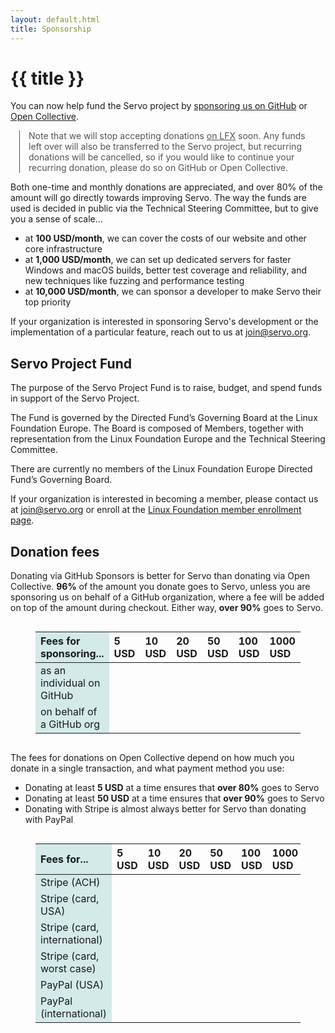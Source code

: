 ```yaml
---
layout: default.html
title: Sponsorship
---
```


<div class="inner-container subpage-content">

<div id="sponsor-intro">

<h1> {{ title }} </h1>

You can now help fund the Servo project by [sponsoring us on GitHub](https://github.com/sponsors/servo) or [Open Collective](https://opencollective.com/servo).

<aside class="_note">

Note that we will stop accepting donations [on LFX](https://crowdfunding.lfx.linuxfoundation.org/projects/servo) soon.
Any funds left over will also be transferred to the Servo project, but recurring donations will be cancelled, so if you would like to continue your recurring donation, please do so on GitHub or Open Collective.
</aside>

Both one-time and monthly donations are appreciated, and over 80% of the amount will go directly towards improving Servo.
The way the funds are used is decided in public via the Technical Steering Committee, but to give you a sense of scale…

- at **100 USD/month**, we can cover the costs of our website and other core infrastructure
- at **1,000 USD/month**, we can set up dedicated servers for faster Windows and macOS builds, better test coverage and reliability, and new techniques like fuzzing and performance testing
- at **10,000 USD/month**, we can sponsor a developer to make Servo their top priority

<p class="subtitle">
  If your organization is interested in sponsoring Servo's development or the implementation of a particular feature, reach out to us at <a href="mailto:join@servo.org">join@servo.org</a>.
</p>

</div>

<div id="project-fund">

## Servo Project Fund

The purpose of the Servo Project Fund is to raise, budget, and spend funds in support of the Servo Project.

The Fund is governed by the Directed Fund’s Governing Board at the Linux Foundation Europe. The Board is composed of Members, together with representation from the Linux Foundation Europe and the Technical Steering Committee.

There are currently no members of the Linux Foundation Europe Directed Fund’s Governing Board.

If your organization is interested in becoming a member, please contact us at <join@servo.org> or enroll at the [Linux Foundation member enrollment page](https://enrollment.lfx.linuxfoundation.org/?project=servo).

</div>

<div id="donations">

## Donation fees

Donating via GitHub Sponsors is better for Servo than donating via Open Collective.
**96%** of the amount you donate goes to Servo, unless you are sponsoring us on behalf of a GitHub organization, where a fee will be added on top of the amount during checkout.
Either way, **over 90%** goes to Servo.

<figure class="_donation_fees" id="_github_sponsors_fees">

| Fees for sponsoring... | 5 USD | 10 USD | 20 USD | 50 USD | 100 USD | 1000 USD |
|---|---|---|---|---|---|---|
| as an individual on GitHub |
| on behalf of a GitHub org |
</figure>

The fees for donations on Open Collective depend on how much you donate in a single transaction, and what payment method you use:

- Donating at least **5 USD** at a time ensures that **over 80%** goes to Servo
- Donating at least **50 USD** at a time ensures that **over 90%** goes to Servo
- Donating with Stripe is almost always better for Servo than donating with PayPal

<figure class="_donation_fees" id="_open_collective_fees">

| Fees for... | 5 USD | 10 USD | 20 USD | 50 USD | 100 USD | 1000 USD |
|---|---|---|---|---|---|---|
| Stripe (ACH) |
| Stripe (card, USA) |
| Stripe (card, international) |
| Stripe (card, worst case) |
| PayPal (USA) |
| PayPal (international) |
</figure>



<script>
  const hostFee = x => 0.04 * x;
  const donorCheckoutSurcharges = {
    "as an individual on GitHub": x => 0,
    "on behalf of a GitHub org": x => 0.06 * x,
  };
  const paymentProcessorFees = {
    // Stripe for USA merchants
    // <https://stripe.com/us/pricing>
    // - > Payments > Bank debits and transfers (for ACH)
    // - > Payments > Cards and wallets (for card)
    //   - plus “international cards” (for international)
    //   - plus “currency conversion” too (for worst case)
    //   - no “manually entered cards”
    "Stripe (ACH)": x => 30 + 0.008 * x,
    "Stripe (card, USA)": x => 30 + 0.029 * x,
    "Stripe (card, international)": x => 30 + (0.029 + 0.015) * x,
    "Stripe (card, worst case)": x => 30 + (0.029 + 0.015 + 0.01) * x,
    // PayPal for USA merchants
    // <https://www.paypal.com/us/webapps/mpp/merchant-fees#statement-2>
    // > Commercial Transaction Rates
    // - > Fixed fee for commercial transactions (based on currency received) > US dollar
    // - plus > Standard rate for receiving domestic transactions > PayPal Guest Checkout
    //   - currently same as “PayPal Checkout”
    // - plus > Additional percentage-based fee for international commercial transactions
    //   (for international)
    "PayPal (USA)": x => 49 + 0.0349 * x,
    "PayPal (international)": x => 49 + (0.0349 + 0.015) * x,
  };
  function updateGithubSponsorsTable() {
    const table = document.querySelector("#_github_sponsors_fees table");
    const exampleDonations = [...table.rows[0].cells].slice(1)
      .map(x => parseInt(x.textContent, 10) * 100);
    for (const row of [...table.rows].slice(1)) {
      const donor = row.cells[0].textContent;
      for (const [i, donation] of exampleDonations.entries()) {
        const surcharge = donorCheckoutSurcharges[donor](donation);
        const total = donation + surcharge;
        const fee = surcharge + hostFee(donation); // not hostFee(total)!
        const net = total - fee;
        const totalText = (Math.ceil(total) / 100).toFixed(2);
        const feeText = (Math.ceil(fee) / 100).toFixed(2);
        const netText = (Math.ceil(net) / 100).toFixed(2);
        const feePercentText = (100 * fee / total).toFixed(1);
        const netPercentText = (100 * net / total).toFixed(1);
        const totalClass = surcharge > 0 ? "_total _has_surcharge" : "_total";
        const netClass = net / total >= 0.96 ? "_net _net96" : "_net";
        row.cells[i + 1].innerHTML = `
          <span class="${totalClass}">${totalText}</span>
          <br><span class="_fee">− ${feeText} (${feePercentText}%)</span>
          <br><strong class="${netClass}">= ${netText} (${netPercentText}%)</strong>
        `;
      }
    }
  }
  function updateOpenCollectiveTable() {
    const table = document.querySelector("#_open_collective_fees table");
    const exampleDonations = [...table.rows[0].cells].slice(1)
      .map(x => parseInt(x.textContent, 10) * 100);
    for (const row of [...table.rows].slice(1)) {
      const paymentProcessor = row.cells[0].textContent;
      for (const [i, donation] of exampleDonations.entries()) {
        const fee = paymentProcessorFees[paymentProcessor](donation) + hostFee(donation);
        const net = donation - fee;
        const feeText = (Math.ceil(fee) / 100).toFixed(2);
        const netText = (Math.ceil(net) / 100).toFixed(2);
        const feePercentText = (100 * fee / donation).toFixed(1);
        const netPercentText = (100 * net / donation).toFixed(1);
        const netClass = net / donation >= 0.9 ? "_net _net90" : "_net";
        row.cells[i + 1].innerHTML = `
          <span class="_fee">− ${feeText} (${feePercentText}%)</span>
          <br><strong class="${netClass}">= ${netText} (${netPercentText}%)</strong>
        `;
      }
    }
  }
  updateGithubSponsorsTable();
  updateOpenCollectiveTable();
</script>
</div>

<style>

  ._note {
    margin: 1em 1em;
    border-left: 1px solid;
    padding-left: 1em;
    opacity: 0.75;
  }
  ._donation_fees {
    overflow-x: auto;
  }
  ._donation_fees table {
    width: max-content;
    max-width: 100%;
  }
  ._donation_fees tr > *:not(#specificity) {
    text-align: left;
  }
  ._donation_fees tr > *:nth-child(1) {
    /* Freeze the first cell of each row. */
    position: sticky;
    left: 0;
    /* Hide other cells that overlap when scrolling. */
    background:lch(91 8.22 196.44);
    z-index: 1;
  }
  ._total {
    opacity: 0.75;
  }
  ._has_surcharge {
    opacity: 1;
    color: #FAAE30;
  }
  ._fee {
    opacity: 0.75;
  }
  ._net {
    opacity: 0.75;
  }
  ._net96, ._net90 {
    opacity: 1;
    color: #42BF64;
  }
</style>
